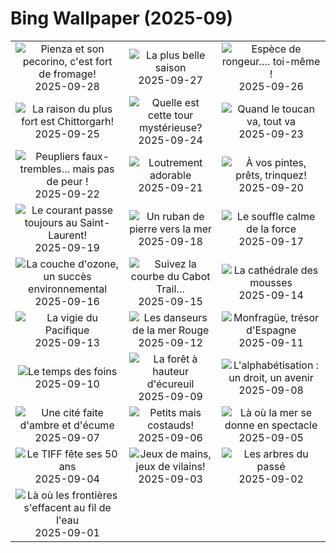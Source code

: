 # Bing Wallpaper (2025-09)

|  |  |  |
|:---:|:---:|:---:|
| ![](https://www.bing.com/th?id=OHR.PienzaItaly_FR-CA5250527175_400x240.jpg "Pienza et son pecorino, c'est fort de fromage!") 2025-09-28 | ![](https://www.bing.com/th?id=OHR.RedMapleleaf_FR-CA4700405844_400x240.jpg "La plus belle saison") 2025-09-27 | ![](https://www.bing.com/th?id=OHR.AutumnChipmunk_FR-CA4393122356_400x240.jpg "Espèce de rongeur…. toi-même !") 2025-09-26 |
| ![](https://www.bing.com/th?id=OHR.FortChittorgarh_FR-CA3811054262_400x240.jpg "La raison du plus fort est Chittorgarh!") 2025-09-25 | ![](https://www.bing.com/th?id=OHR.BearLodge_FR-CA3663920698_400x240.jpg "Quelle est cette tour mystérieuse?") 2025-09-24 | ![](https://www.bing.com/th?id=OHR.ToucanForest_FR-CA3495026765_400x240.jpg "Quand le toucan va, tout va") 2025-09-23 |
| ![](https://www.bing.com/th?id=OHR.AspenEquinox_FR-CA3336828121_400x240.jpg "Peupliers faux-trembles… mais pas de peur !") 2025-09-22 | ![](https://www.bing.com/th?id=OHR.IceOtters_FR-CA3170319106_400x240.jpg "Loutrement adorable") 2025-09-21 | ![](https://www.bing.com/th?id=OHR.OktoberfestSwing_FR-CA3046435338_400x240.jpg "À vos pintes, prêts, trinquez!") 2025-09-20 |
| ![](https://www.bing.com/th?id=OHR.ThousandIslands_FR-CA2696855753_400x240.jpg "Le courant passe toujours au Saint-Laurent!") 2025-09-19 | ![](https://www.bing.com/th?id=OHR.DunquinIreland_FR-CA7189832107_400x240.jpg "Un ruban de pierre vers la mer") 2025-09-18 | ![](https://www.bing.com/th?id=OHR.YoungMoose_FR-CA2358122126_400x240.jpg "Le souffle calme de la force") 2025-09-17 |
| ![](https://www.bing.com/th?id=OHR.OzoneEarth_FR-CA7415892367_400x240.jpg "La couche d'ozone, un succès environnemental") 2025-09-16 | ![](https://www.bing.com/th?id=OHR.BrentonHighlandsNP_FR-CA0634942410_400x240.jpg "Suivez la courbe du Cabot Trail…") 2025-09-15 | ![](https://www.bing.com/th?id=OHR.HohWaterfall_FR-CA7726567237_400x240.jpg "La cathédrale des mousses") 2025-09-14 |
| ![](https://www.bing.com/th?id=OHR.PointReyesSeashore_FR-CA7871532058_400x240.jpg "La vigie du Pacifique") 2025-09-13 | ![](https://www.bing.com/th?id=OHR.SpinnerDolphins_FR-CA8668368271_400x240.jpg "Les danseurs de la mer Rouge") 2025-09-12 | ![](https://www.bing.com/th?id=OHR.ExtremaduraJamon_FR-CA9072612158_400x240.jpg "Monfragüe, trésor d'Espagne") 2025-09-11 |
| ![](https://www.bing.com/th?id=OHR.YorkshireHay_FR-CA9200328346_400x240.jpg "Le temps des foins") 2025-09-10 | ![](https://www.bing.com/th?id=OHR.SwissSquirrel_FR-CA9311123273_400x240.jpg "La forêt à hauteur d'écureuil") 2025-09-09 | ![](https://www.bing.com/th?id=OHR.OrchardLibrary_FR-CA9778304920_400x240.jpg "L'alphabétisation : un droit, un avenir") 2025-09-08 |
| ![](https://www.bing.com/th?id=OHR.BlueGdansk_FR-CA9649436148_400x240.jpg "Une cité faite d'ambre et d'écume") 2025-09-07 | ![](https://www.bing.com/th?id=OHR.RufousHummer_FR-CA9514503167_400x240.jpg "Petits mais costauds!") 2025-09-06 | ![](https://www.bing.com/th?id=OHR.SunsetPier_FR-CA7066243474_400x240.jpg "Là où la mer se donne en spectacle") 2025-09-05 |
| ![](https://www.bing.com/th?id=OHR.TiFF25_FR-CA5296351553_400x240.jpg "Le TIFF fête ses 50 ans") 2025-09-04 | ![](https://www.bing.com/th?id=OHR.WrestlingBears_FR-CA4913260045_400x240.jpg "Jeux de mains, jeux de vilains!") 2025-09-03 | ![](https://www.bing.com/th?id=OHR.DeadvleiTrees_FR-CA3437510349_400x240.jpg "Les arbres du passé") 2025-09-02 |
| ![](https://www.bing.com/th?id=OHR.MinnesotaWaters_FR-CA2747659631_400x240.jpg "Là où les frontières s'effacent au fil de l'eau") 2025-09-01 |  |  |
